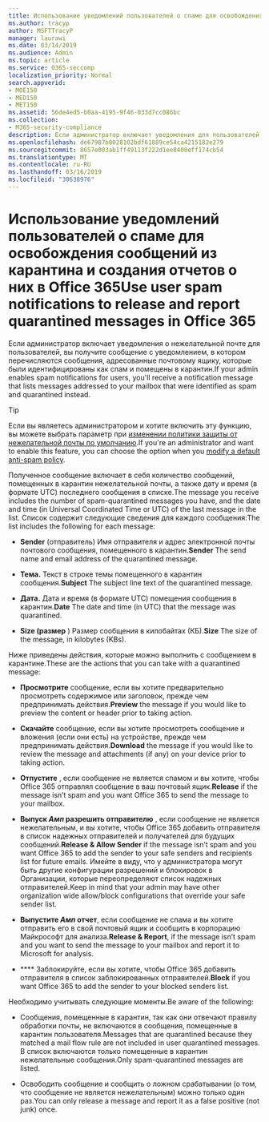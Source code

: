 ```yaml
---
title: Использование уведомлений пользователей о спаме для освобождения сообщений из карантина и создания отчетов о них в Office 365
ms.author: tracyp
author: MSFTTracyP
manager: laurawi
ms.date: 03/14/2019
ms.audience: Admin
ms.topic: article
ms.service: O365-seccomp
localization_priority: Normal
search.appverid:
- MOE150
- MED150
- MET150
ms.assetid: 56de4ed5-b0aa-4195-9f46-033d7cc086bc
ms.collection:
- M365-security-compliance
description: Если администратор включает уведомления для пользователей, вы получите сообщение с уведомлением о том, что сообщения, отправленные в ваш почтовый ящик, были идентифицированы как спам, массовые или фишинговые сообщения. Вы можете отпустить или отправить отчет о сообщениях после получения уведомления.
ms.openlocfilehash: de67987b0028102bdf61889ce54ca4215182e279
ms.sourcegitcommit: 8657e003ab1ff49113f222d1ee8400eff174cb54
ms.translationtype: MT
ms.contentlocale: ru-RU
ms.lasthandoff: 03/16/2019
ms.locfileid: "30638976"
---
```

# <a name="use-user-spam-notifications-to-release-and-report-quarantined-messages-in-office-365"></a><span data-ttu-id="6fd7b-104">Использование уведомлений пользователей о спаме для освобождения сообщений из карантина и создания отчетов о них в Office 365</span><span class="sxs-lookup"><span data-stu-id="6fd7b-104">Use user spam notifications to release and report quarantined messages in Office 365</span></span>

<span data-ttu-id="6fd7b-105">Если администратор включает уведомления о нежелательной почте для пользователей, вы получите сообщение с уведомлением, в котором перечисляются сообщения, адресованные почтовому ящику, которые были идентифицированы как спам и помещены в карантин.</span><span class="sxs-lookup"><span data-stu-id="6fd7b-105">If your admin enables spam notifications for users, you'll receive a notification message that lists messages addressed to your mailbox that were identified as spam and quarantined instead.</span></span>
  
> [!TIP]
> <span data-ttu-id="6fd7b-106">Если вы являетесь администратором и хотите включить эту функцию, вы можете выбрать параметр при [изменении политики защиты от нежелательной почты по умолчанию](https://go.microsoft.com/fwlink/?LinkId=800313).</span><span class="sxs-lookup"><span data-stu-id="6fd7b-106">If you're an administrator and want to enable this feature, you can choose the option when you [modify a default anti-spam policy](https://go.microsoft.com/fwlink/?LinkId=800313).</span></span> 
  
<span data-ttu-id="6fd7b-107">Полученное сообщение включает в себя количество сообщений, помещенных в карантин нежелательной почты, а также дату и время (в формате UTC) последнего сообщения в списке.</span><span class="sxs-lookup"><span data-stu-id="6fd7b-107">The message you receive includes the number of spam-quarantined messages you have, and the date and time (in Universal Coordinated Time or UTC) of the last message in the list.</span></span> <span data-ttu-id="6fd7b-108">Список содержит следующие сведения для каждого сообщения:</span><span class="sxs-lookup"><span data-stu-id="6fd7b-108">The list includes the following for each message:</span></span>
  
- <span data-ttu-id="6fd7b-109">**Sender** (отправитель) Имя отправителя и адрес электронной почты почтового сообщения, помещенного в карантин.</span><span class="sxs-lookup"><span data-stu-id="6fd7b-109">**Sender** The send name and email address of the quarantined message.</span></span> 
    
- <span data-ttu-id="6fd7b-110">**Тема.** Текст в строке темы помещенного в карантин сообщения.</span><span class="sxs-lookup"><span data-stu-id="6fd7b-110">**Subject** The subject line text of the quarantined message.</span></span> 
    
- <span data-ttu-id="6fd7b-111">**Дата.** Дата и время (в формате UTC) помещения сообщения в карантин.</span><span class="sxs-lookup"><span data-stu-id="6fd7b-111">**Date** The date and time (in UTC) that the message was quarantined.</span></span> 
    
- <span data-ttu-id="6fd7b-112">**Size (размер** ) Размер сообщения в килобайтах (КБ).</span><span class="sxs-lookup"><span data-stu-id="6fd7b-112">**Size** The size of the message, in kilobytes (KBs).</span></span> 
    
<span data-ttu-id="6fd7b-113">Ниже приведены действия, которые можно выполнить с сообщением в карантине.</span><span class="sxs-lookup"><span data-stu-id="6fd7b-113">These are the actions that you can take with a quarantined message:</span></span>

- <span data-ttu-id="6fd7b-114">**Просмотрите** сообщение, если вы хотите предварительно просмотреть содержимое или заголовок, прежде чем предпринимать действия.</span><span class="sxs-lookup"><span data-stu-id="6fd7b-114">**Preview** the message if you would like to preview the content or header prior to taking action.</span></span>

- <span data-ttu-id="6fd7b-115">**Скачайте** сообщение, если вы хотите просмотреть сообщение и вложения (если они есть) на устройстве, прежде чем предпринимать действия.</span><span class="sxs-lookup"><span data-stu-id="6fd7b-115">**Download** the message if you would like to review the message and attachments (if any) on your device prior to taking action.</span></span>

- <span data-ttu-id="6fd7b-116">**Отпустите** , если сообщение не является спамом и вы хотите, чтобы Office 365 отправлял сообщение в ваш почтовый ящик.</span><span class="sxs-lookup"><span data-stu-id="6fd7b-116">**Release** if the message isn’t spam and you want Office 365 to send the message to your mailbox.</span></span>

- <span data-ttu-id="6fd7b-117">**Выпуск _Амп_ разрешить отправителю** , если сообщение не является нежелательным, и вы хотите, чтобы Office 365 добавить отправителя в список надежных отправителей и получателей для будущих сообщений.</span><span class="sxs-lookup"><span data-stu-id="6fd7b-117">**Release & Allow Sender** if the message isn’t spam and you want Office 365 to add the sender to your safe senders and recipients list for future emails.</span></span> <span data-ttu-id="6fd7b-118">Имейте в виду, что у администратора могут быть другие конфигурации разрешений и блокировок в Организации, которые переопределяют список надежных отправителей.</span><span class="sxs-lookup"><span data-stu-id="6fd7b-118">Keep in mind that your admin may have other organization wide allow/block configurations that override your safe sender list.</span></span>

- <span data-ttu-id="6fd7b-119">**Выпустите _Амп_ отчет**, если сообщение не спама и вы хотите отправить его в свой почтовый ящик и сообщить в корпорацию Майкрософт для анализа.</span><span class="sxs-lookup"><span data-stu-id="6fd7b-119">**Release & Report**, if the message isn’t spam and you want to send the message to your mailbox and report it to Microsoft for analysis.</span></span>

- <span data-ttu-id="6fd7b-120">\*\*\*\* Заблокируйте, если вы хотите, чтобы Office 365 добавить отправителя в список заблокированных отправителей.</span><span class="sxs-lookup"><span data-stu-id="6fd7b-120">**Block** if you want Office 365 to add the sender to your blocked senders list.</span></span>

<span data-ttu-id="6fd7b-121">Необходимо учитывать следующие моменты.</span><span class="sxs-lookup"><span data-stu-id="6fd7b-121">Be aware of the following:</span></span>
  
- <span data-ttu-id="6fd7b-122">Сообщения, помещенные в карантин, так как они отвечают правилу обработки почты, не включаются в сообщения, помещенные в карантин пользователя.</span><span class="sxs-lookup"><span data-stu-id="6fd7b-122">Messages that are quarantined because they matched a mail flow rule are not included in user quarantined messages.</span></span> <span data-ttu-id="6fd7b-123">В список включаются только помещенные в карантин нежелательные сообщения.</span><span class="sxs-lookup"><span data-stu-id="6fd7b-123">Only spam-quarantined messages are listed.</span></span>
    
- <span data-ttu-id="6fd7b-124">Освободить сообщение и сообщить о ложном срабатывании (о том, что сообщение не является нежелательным) можно только один раз.</span><span class="sxs-lookup"><span data-stu-id="6fd7b-124">You can only release a message and report it as a false positive (not junk) once.</span></span>
    

